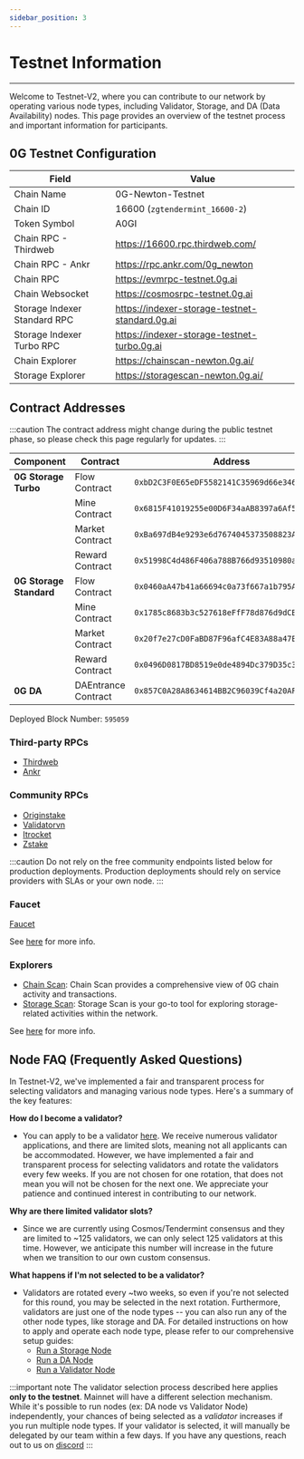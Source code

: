 ```yaml
---
sidebar_position: 3
---
```

# Testnet Information
---

Welcome to Testnet-V2, where you can contribute to our network by operating various node types, including Validator, Storage, and DA (Data Availability) nodes. This page provides an overview of the testnet process and important information for participants.

## 0G Testnet Configuration

| Field | Value |
|-------|-------|
| Chain Name | 0G-Newton-Testnet |
| Chain ID | 16600 (`zgtendermint_16600-2`) |
| Token Symbol | A0GI |
| Chain RPC - Thirdweb | https://16600.rpc.thirdweb.com/ |
| Chain RPC - Ankr | https://rpc.ankr.com/0g_newton |
| Chain RPC | https://evmrpc-testnet.0g.ai |
| Chain Websocket | https://cosmosrpc-testnet.0g.ai |
| Storage Indexer Standard RPC | https://indexer-storage-testnet-standard.0g.ai |
| Storage Indexer Turbo RPC | https://indexer-storage-testnet-turbo.0g.ai |
| Chain Explorer | https://chainscan-newton.0g.ai/ |
| Storage Explorer | https://storagescan-newton.0g.ai/ |

## Contract Addresses

:::caution
The contract address might change during the public testnet phase, so please check this page regularly for updates. 
:::

| Component | Contract | Address |
|-----------|----------|---------|
| **0G Storage Turbo** | Flow Contract | `0xbD2C3F0E65eDF5582141C35969d66e34629cC768` |
| | Mine Contract | `0x6815F41019255e00D6F34aAB8397a6Af5b6D806f` |
| | Market Contract | `0xBa697dB4e9293e6d7674045373508823A85d0798` |
| | Reward Contract | `0x51998C4d486F406a788B766d93510980ae1f9360` |
| **0G Storage Standard** | Flow Contract | `0x0460aA47b41a66694c0a73f667a1b795A5ED3556` |
| | Mine Contract | `0x1785c8683b3c527618eFfF78d876d9dCB4b70285` |
| | Market Contract | `0x20f7e27cD0FaBD87F96afC4E83A88a47E9Ce4689` |
| | Reward Contract | `0x0496D0817BD8519e0de4894Dc379D35c35275609` |
| **0G DA** | DAEntrance Contract | `0x857C0A28A8634614BB2C96039Cf4a20AFF709Aa9` |

Deployed Block Number: `595059`

### Third-party RPCs

- [Thirdweb](https://thirdweb.com/0g-newton-testnet)
- [Ankr](https://rpc.ankr.com/0g_newton)

### Community RPCs

- [Originstake](https://0g-json-rpc-public.originstake.com)
- [Validatorvn](https://0g-rpc-evm01.validatorvn.com)
- [Itrocket](https://og-testnet-jsonrpc.itrocket.net)
- [Zstake](https://0g-evmrpc.zstake.xyz/)

:::caution
Do not rely on the free community endpoints listed below for production deployments. Production deployments should rely on service providers with SLAs or your own node.
:::

### Faucet
[Faucet](https://faucet.0g.ai/) 

See [here](https://0g-doc-new.vercel.app/build-with-0g/faucet) for more info.

### Explorers
- [Chain Scan](https://chainscan-newton.0g.ai/): Chain Scan provides a comprehensive view of 0G chain activity and transactions.
- [Storage Scan](https://storagescan-newton.0g.ai/): Storage Scan is your go-to tool for exploring storage-related activities within the network.
  
See [here](https://0g-doc-new.vercel.app/build-with-0g/explorer) for more info.

## Node FAQ (Frequently Asked Questions)

In Testnet-V2, we've implemented a fair and transparent process for selecting validators and managing various node types. Here's a summary of the key features:

**How do I become a validator?**
- You can apply to be a validator [here](https://shorturl.at/fgkoR). We receive numerous validator applications, and there are limited slots, meaning not all applicants can be accommodated. However, we have implemented a fair and transparent process for selecting validators and rotate the validators every few weeks. If you are not chosen for one rotation, that does not mean you will not be chosen for the next one. We appreciate your patience and continued interest in contributing to our network. 

**Why are there limited validator slots?** 
- Since we are currently using Cosmos/Tendermint consensus and they are limited to ~125 validators, we can only select 125 validators at this time. However, we anticipate this number will increase in the future when we transition to our own custom consensus. 

**What happens if I'm not selected to be a validator?**
- Validators are rotated every ~two weeks, so even if you're not selected for this round, you may be selected in the next rotation. Furthermore, validators are just one of the node types -- you can also run any of the other node types, like storage and DA. For detailed instructions on how to apply and operate each node type, please refer to our comprehensive setup guides:
  - [Run a Storage Node](./storage-node.md)
  - [Run a DA Node](./da-node.md)
  - [Run a Validator Node](./validator-node.md)

:::important note
The validator selection process described here applies **only to the testnet**. Mainnet will have a different selection mechanism.
While it's possible to run nodes (ex: DA node vs Validator Node) independently, your chances of being selected as a _validator_ increases if you run multiple node types. 
If your validator is selected, it will manually be delegated by our team within a few days.
If you have any questions, reach out to us on [discord](https://discord.com/invite/0glabs)
:::
